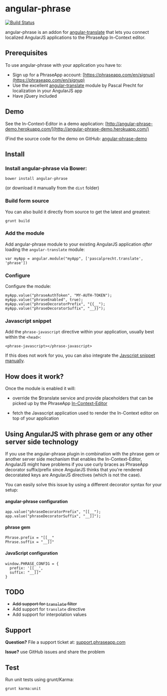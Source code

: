 # angular-phrase

[![Build Status](https://travis-ci.org/phrase/angular-phrase.png)](https://travis-ci.org/phrase/angular-phrase)

angular-phrase is an addon for [angular-translate](https://github.com/angular-translate/angular-translate) that lets you connect localized AngularJS applications to the PhraseApp In-Context editor.

## Prerequisites

To use angular-phrase with your application you have to:

* Sign up for a PhraseApp account: [https://phraseapp.com/en/signup](https://phraseapp.com/en/signup)
* Use the excellent [angular-translate](https://github.com/angular-translate/angular-translate) module by Pascal Precht for localization in your AngularJS app
* Have jQuery included

## Demo

See the In-Context-Editor in a demo application: [http://angular-phrase-demo.herokuapp.com/](http://angular-phrase-demo.herokuapp.com/)

(Find the source code for the demo on GitHub: [angular-phrase-demo](https://github.com/phrase/angular-phrase-demo)


## Install

### Install angular-phrase via Bower:

    bower install angular-phrase

(or download it manually from the `dist` folder)


### Build form source

You can also build it directly from source to get the latest and greatest:

    grunt build


### Add the module

Add angular-phrase module to your existing AngularJS application _after_ loading the `angular-translate` module:

	var myApp = angular.module("myApp", ['pascalprecht.translate', 'phrase'])

### Configure

Configure the module:

	myApp.value("phraseAuthToken", "MY-AUTH-TOKEN");
	myApp.value("phraseEnabled", true);
	myApp.value("phraseDecoratorPrefix", "{{__");
	myApp.value("phraseDecoratorSuffix", "__}}");

### Javascript snippet

Add the `phrase-javascript` directive within your application, usually best within the `<head>`:

    <phrase-javascript></phrase-javascript>

If this does not work for you, you can also integrate the [Javscript snippet manually](https://phraseapp.com/docs/installation/phrase-javascript).


## How does it work?

Once the module is enabled it will:

* override the $translate service and provide placeholders that can be picked up by the PhraseApp [In-Context-Editor](https://phraseapp.com/en/features/in-context-editor)

* fetch the Javascript application used to render the In-Context editor on top of your application


## Using AngularJS with phrase gem or any other server side technology

If you use the angular-phrase plugin in combination with the phrase gem or another server side mechanism that enables the In-Context-Editor, AngularJS might have problems if you use curly braces as PhraseApp decorator suffix/prefix since AngularJS thinks that you're rendered decoratated keys are AngularJS directives (which is not the case).

You can easily solve this issue by using a different decorator syntax for your setup:

#### angular-phrase configuration

    app.value("phraseDecoratorPrefix", "[[__");
    app.value("phraseDecoratorSuffix", "__]]");

#### phrase gem

    Phrase.prefix = "[[__"
    Phrase.suffix = "__]]"

#### JavaScript configuration

    window.PHRASE_CONFIG = {
      prefix: '[[__',
      suffix: "__]]"
    }


## TODO

* ~~Add support for `translate` filter~~
* Add support for `translate` directive
* Add support for interpolation values


## Support

**Question?** File a support ticket at: [support.phraseapp.com](http://support.phraseapp.com)

**Issue?** use GitHub issues and share the problem


## Test

Run unit tests using grunt/Karma:

    grunt karma:unit
